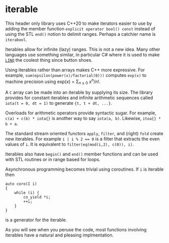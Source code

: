 # iterable

This header only library uses C++20 to make iterators easier to use by
adding the member function `explicit operator bool() const` instead of using the STL `end()`
notion to delimit ranges. Perhaps a catchier name is `iterabool`.

Iterables allow for infinite (lazy) ranges. This is not a new idea.
Many other languages use something similar, in particular C# where it is used
to make [`LINQ`](https://docs.microsoft.com/en-us/dotnet/csharp/programming-guide/concepts/linq/)
the coolest thing since button shoes.

Using iterables rather than arrays makes C++ more expressive. For example, `sum(epsilon(power(x)/factorial(0)))`
computes `exp(x)` to machine precision using exp(_x_) = &Sigma;<sub>_n_ ≥ 0</sub> _x_<sup>_n_</sup>/_n_!.

A `C` array can be made into an iterable by supplying its size. The library provides for constant
iterables and infinite arithmetic sequences called `iota(t = 0, dt = 1)` to generate `{t, t + dt, ...}`.

Overloads for arithmetic operators provide syntactic sugar. 
For example, `c(a) + c(b) * iota{}` is another way to say `iota(a, b)`. Likewise, `itoa{} * b + a`.

The standard stream oriented functors `apply`,  `filter`, and (right) `fold` create new iterables.
For example `i | i % 2 == 0` is a filter that extracts the even values of `i`. It is equivalent
to `filter(eq(mod(i,2), c(0)), i)`.

Iterables also have `begin()` and `end()` member functions and can be
used with STL routines or in range based for loops. 

Asynchronous programming becomes trivial using coroutines.
If `i` is iterable then
```
auto coro(I i) 
{
	while (i) {
		co_yield *i;
		++i;
	}
}
```
is a generator for the iterable.

As you will see when you peruse the code, most functions involving iterables have a natural and pleasing implmentation.
